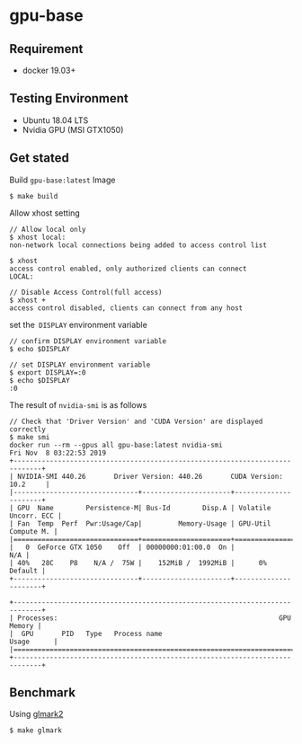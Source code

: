# gpu-base

## Requirement

* docker 19.03+

## Testing Environment

* Ubuntu 18.04 LTS
* Nvidia GPU (MSI GTX1050)

## Get stated

Build `gpu-base:latest` Image

```
$ make build
```

Allow xhost setting

```
// Allow local only
$ xhost local:
non-network local connections being added to access control list

$ xhost
access control enabled, only authorized clients can connect
LOCAL:

// Disable Access Control(full access)
$ xhost +
access control disabled, clients can connect from any host
```

set the` DISPLAY` environment variable

```
// confirm DISPLAY environment variable
$ echo $DISPLAY

// set DISPLAY environment variable
$ export DISPLAY=:0
$ echo $DISPLAY
:0
```

The result of `nvidia-smi` is as follows

```
// Check that 'Driver Version' and 'CUDA Version' are displayed correctly
$ make smi
docker run --rm --gpus all gpu-base:latest nvidia-smi
Fri Nov  8 03:22:53 2019
+-----------------------------------------------------------------------------+
| NVIDIA-SMI 440.26       Driver Version: 440.26       CUDA Version: 10.2     |
|-------------------------------+----------------------+----------------------+
| GPU  Name        Persistence-M| Bus-Id        Disp.A | Volatile Uncorr. ECC |
| Fan  Temp  Perf  Pwr:Usage/Cap|         Memory-Usage | GPU-Util  Compute M. |
|===============================+======================+======================|
|   0  GeForce GTX 1050    Off  | 00000000:01:00.0  On |                  N/A |
| 40%   28C    P8    N/A /  75W |    152MiB /  1992MiB |      0%      Default |
+-------------------------------+----------------------+----------------------+

+-----------------------------------------------------------------------------+
| Processes:                                                       GPU Memory |
|  GPU       PID   Type   Process name                             Usage      |
|=============================================================================|
+-----------------------------------------------------------------------------+
```

## Benchmark

Using [glmark2](https://github.com/glmark2/glmark2)

```
$ make glmark
```
